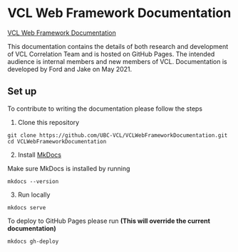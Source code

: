 # VCL Web Framework Documentation

[VCL Web Framework Documentation](https://ubc-vcl.github.io/VCLWebFrameworkDocumentation/)

This documentation contains the details of both research and development of VCL Correlation Team and is hosted on GitHub Pages. The intended audience is internal members and new members of VCL. Documentation is developed by Ford and Jake on May 2021.

## Set up

To contribute to writing the documentation please follow the steps

1) Clone this repository

```
git clone https://github.com/UBC-VCL/VCLWebFrameworkDocumentation.git
cd VCLWebFrameworkDocumentation
```

2) Install [MkDocs](https://squidfunk.github.io/mkdocs-material/getting-started/)

Make sure MkDocs is installed by running

```
mkdocs --version
```

3) Run locally

```
mkdocs serve
```

To deploy to GitHub Pages please run **(This will override the current documentation)**

```
mkdocs gh-deploy
```
